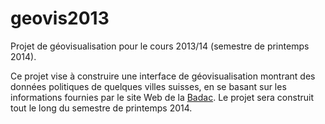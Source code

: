 geovis2013
==========

Projet de géovisualisation pour le cours 2013/14 (semestre de printemps 2014).

Ce projet vise à construire une interface de géovisualisation montrant des données politiques de quelques villes suisses, en se basant sur les informations fournies par le site Web de la [Badac](http://www.badac.ch). Le projet sera construit tout le long du semestre de printemps 2014.

